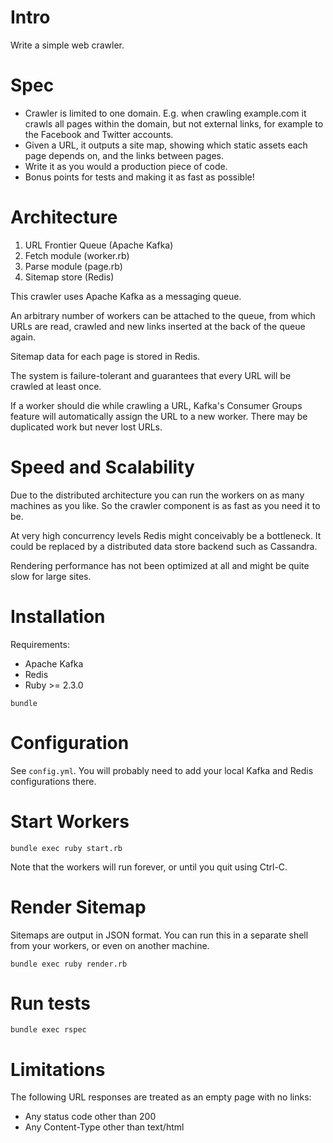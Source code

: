 Intro
=====

Write a simple web crawler.

Spec
====

- Crawler is limited to one domain. E.g. when crawling example.com it crawls all pages within the domain, but not external links, for example to the Facebook and Twitter accounts.
- Given a URL, it outputs a site map, showing which static assets each page depends on, and the links between pages.
- Write it as you would a production piece of code.
- Bonus points for tests and making it as fast as possible!

Architecture
============

1. URL Frontier Queue (Apache Kafka)
2. Fetch module (worker.rb)
3. Parse module (page.rb)
4. Sitemap store (Redis)

This crawler uses Apache Kafka as a messaging queue.

An arbitrary number of workers can be attached to the queue, from which URLs are read, crawled and new links inserted at the back of the queue again.

Sitemap data for each page is stored in Redis.

The system is failure-tolerant and guarantees that every URL will be crawled at least once.

If a worker should die while crawling a URL, Kafka's Consumer Groups feature will automatically assign the URL to a new worker. There may be duplicated work but never lost URLs.

Speed and Scalability
=====================

Due to the distributed architecture you can run the workers on as many machines as you like. So the crawler component is as fast as you need it to be.

At very high concurrency levels Redis might conceivably be a bottleneck. It could be replaced by a distributed data store backend such as Cassandra.

Rendering performance has not been optimized at all and might be quite slow for large sites.

Installation
============

Requirements:

- Apache Kafka
- Redis
- Ruby >= 2.3.0

`bundle`

Configuration
=============

See `config.yml`. You will probably need to add your local Kafka and Redis configurations there.

Start Workers
=============

`bundle exec ruby start.rb`

Note that the workers will run forever, or until you quit using Ctrl-C.

Render Sitemap
==============

Sitemaps are output in JSON format. You can run this in a separate shell from your workers, or even on another machine.

`bundle exec ruby render.rb`

Run tests
=========

`bundle exec rspec`

Limitations
===========

The following URL responses are treated as an empty page with no links:

- Any status code other than 200
- Any Content-Type other than text/html
